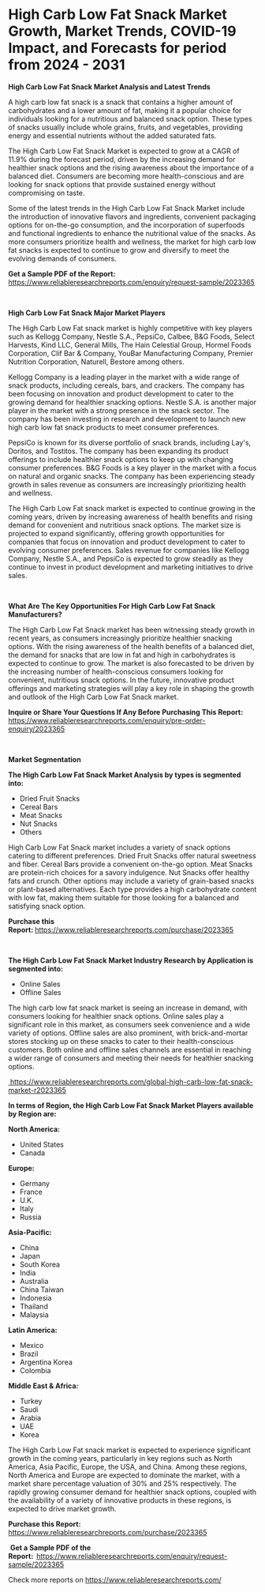 <p><h1>High Carb Low Fat Snack Market Growth, Market Trends, COVID-19 Impact, and Forecasts for period from 2024 - 2031</h1></p><p><strong>High Carb Low Fat Snack Market Analysis and Latest Trends</strong></p>
<p><p>A high carb low fat snack is a snack that contains a higher amount of carbohydrates and a lower amount of fat, making it a popular choice for individuals looking for a nutritious and balanced snack option. These types of snacks usually include whole grains, fruits, and vegetables, providing energy and essential nutrients without the added saturated fats.</p><p>The High Carb Low Fat Snack Market is expected to grow at a CAGR of 11.9% during the forecast period, driven by the increasing demand for healthier snack options and the rising awareness about the importance of a balanced diet. Consumers are becoming more health-conscious and are looking for snack options that provide sustained energy without compromising on taste.</p><p>Some of the latest trends in the High Carb Low Fat Snack Market include the introduction of innovative flavors and ingredients, convenient packaging options for on-the-go consumption, and the incorporation of superfoods and functional ingredients to enhance the nutritional value of the snacks. As more consumers prioritize health and wellness, the market for high carb low fat snacks is expected to continue to grow and diversify to meet the evolving demands of consumers.</p></p>
<p><strong>Get a Sample PDF of the Report:&nbsp;</strong> <a href="https://www.reliableresearchreports.com/enquiry/request-sample/2023365">https://www.reliableresearchreports.com/enquiry/request-sample/2023365</a></p>
<p>&nbsp;</p>
<p><strong>High Carb Low Fat Snack Major Market Players</strong></p>
<p><p>The High Carb Low Fat snack market is highly competitive with key players such as Kellogg Company, Nestle S.A., PepsiCo, Calbee, B&G Foods, Select Harvests, Kind LLC, General Mills, The Hain Celestial Group, Hormel Foods Corporation, Clif Bar & Company, YouBar Manufacturing Company, Premier Nutrition Corporation, Naturell, Bestore among others. </p><p>Kellogg Company is a leading player in the market with a wide range of snack products, including cereals, bars, and crackers. The company has been focusing on innovation and product development to cater to the growing demand for healthier snacking options. Nestle S.A. is another major player in the market with a strong presence in the snack sector. The company has been investing in research and development to launch new high carb low fat snack products to meet consumer preferences.</p><p>PepsiCo is known for its diverse portfolio of snack brands, including Lay's, Doritos, and Tostitos. The company has been expanding its product offerings to include healthier snack options to keep up with changing consumer preferences. B&G Foods is a key player in the market with a focus on natural and organic snacks. The company has been experiencing steady growth in sales revenue as consumers are increasingly prioritizing health and wellness.</p><p>The High Carb Low Fat snack market is expected to continue growing in the coming years, driven by increasing awareness of health benefits and rising demand for convenient and nutritious snack options. The market size is projected to expand significantly, offering growth opportunities for companies that focus on innovation and product development to cater to evolving consumer preferences. Sales revenue for companies like Kellogg Company, Nestle S.A., and PepsiCo is expected to grow steadily as they continue to invest in product development and marketing initiatives to drive sales.</p></p>
<p>&nbsp;</p>
<p><strong>What Are The Key Opportunities For High Carb Low Fat Snack Manufacturers?</strong></p>
<p><p>The High Carb Low Fat Snack market has been witnessing steady growth in recent years, as consumers increasingly prioritize healthier snacking options. With the rising awareness of the health benefits of a balanced diet, the demand for snacks that are low in fat and high in carbohydrates is expected to continue to grow. The market is also forecasted to be driven by the increasing number of health-conscious consumers looking for convenient, nutritious snack options. In the future, innovative product offerings and marketing strategies will play a key role in shaping the growth and outlook of the High Carb Low Fat Snack market.</p></p>
<p><strong>Inquire or Share Your Questions If Any Before Purchasing This Report:</strong> <a href="https://www.reliableresearchreports.com/enquiry/pre-order-enquiry/2023365">https://www.reliableresearchreports.com/enquiry/pre-order-enquiry/2023365</a></p>
<p>&nbsp;</p>
<p><strong>Market Segmentation</strong></p>
<p><strong>The High Carb Low Fat Snack Market Analysis by types is segmented into:</strong></p>
<p><ul><li>Dried Fruit Snacks</li><li>Cereal Bars</li><li>Meat Snacks</li><li>Nut Snacks</li><li>Others</li></ul></p>
<p><p>High Carb Low Fat Snack market includes a variety of snack options catering to different preferences. Dried Fruit Snacks offer natural sweetness and fiber. Cereal Bars provide a convenient on-the-go option. Meat Snacks are protein-rich choices for a savory indulgence. Nut Snacks offer healthy fats and crunch. Other options may include a variety of grain-based snacks or plant-based alternatives. Each type provides a high carbohydrate content with low fat, making them suitable for those looking for a balanced and satisfying snack option.</p></p>
<p><strong>Purchase this Report:&nbsp;</strong><a href="https://www.reliableresearchreports.com/purchase/2023365">https://www.reliableresearchreports.com/purchase/2023365</a></p>
<p>&nbsp;</p>
<p><strong>The High Carb Low Fat Snack Market Industry Research by Application is segmented into:</strong></p>
<p><ul><li>Online Sales</li><li>Offline Sales</li></ul></p>
<p><p>The high carb low fat snack market is seeing an increase in demand, with consumers looking for healthier snack options. Online sales play a significant role in this market, as consumers seek convenience and a wide variety of options. Offline sales are also prominent, with brick-and-mortar stores stocking up on these snacks to cater to their health-conscious customers. Both online and offline sales channels are essential in reaching a wider range of consumers and meeting their needs for healthier snacking options.</p></p>
<p><a href="https://www.reliableresearchreports.com/global-high-carb-low-fat-snack-market-r2023365">&nbsp;https://www.reliableresearchreports.com/global-high-carb-low-fat-snack-market-r2023365</a></p>
<p><strong>In terms of Region, the High Carb Low Fat Snack Market Players available by Region are:</strong></p>
<p>
    <p> <strong> North America: </strong>
        <ul>
            <li>United States</li>
            <li>Canada</li>
        </ul>
        </p> 
    <p> <strong> Europe: </strong>
        <ul>
            <li>Germany</li>
            <li>France</li>
            <li>U.K.</li>
            <li>Italy</li>
            <li>Russia</li>
        </ul>
        </p> 
    <p> <strong> Asia-Pacific: </strong>
        <ul>
            <li>China</li>
            <li>Japan</li>
            <li>South Korea</li>
            <li>India</li>
            <li>Australia</li>
            <li>China Taiwan</li>
            <li>Indonesia</li>
            <li>Thailand</li>
            <li>Malaysia</li>
        </ul>
        </p> 
    <p> <strong> Latin America: </strong>
        <ul>
            <li>Mexico</li>
            <li>Brazil</li>
            <li>Argentina Korea</li>
            <li>Colombia</li>
        </ul>
        </p> 
    <p> <strong> Middle East & Africa: </strong>
        <ul>
            <li>Turkey</li>
            <li>Saudi</li>
            <li>Arabia</li>
            <li>UAE</li>
            <li>Korea</li>
        </ul>
    </p>
    </p>
<p><p>The High Carb Low Fat snack market is expected to experience significant growth in the coming years, particularly in key regions such as North America, Asia Pacific, Europe, the USA, and China. Among these regions, North America and Europe are expected to dominate the market, with a market share percentage valuation of 30% and 25% respectively. The rapidly growing consumer demand for healthier snack options, coupled with the availability of a variety of innovative products in these regions, is expected to drive market growth.</p></p>
<p><strong>Purchase this Report: </strong><a href="https://www.reliableresearchreports.com/purchase/2023365">https://www.reliableresearchreports.com/purchase/2023365</a></p>
<p>&nbsp;<strong>Get a Sample PDF of the Report:&nbsp;&nbsp;</strong><a href="https://www.reliableresearchreports.com/enquiry/request-sample/2023365">https://www.reliableresearchreports.com/enquiry/request-sample/2023365</a></p>
<p><strong></strong></p>
<p>Check more reports on <a href="https://www.reliableresearchreports.com/">https://www.reliableresearchreports.com/</a></p>
